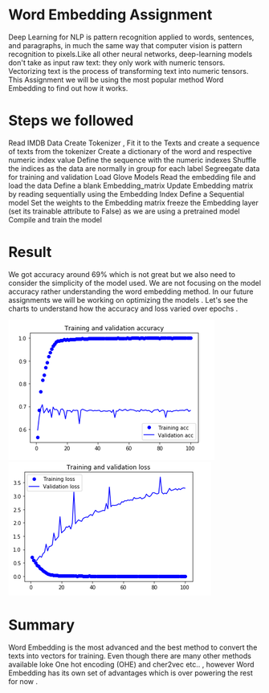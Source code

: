 # Word Embedding Assignment

Deep Learning for NLP is pattern recognition applied to words, sentences, and paragraphs, in much the same way that computer vision is pattern recognition to pixels.Like all other neural networks, deep-learning models don't take as input raw text: they only work with numeric tensors. Vectorizing text is the process of transforming text into numeric tensors. This Assignment we will be using the most popular method Word Embedding to find out how it works.

# Steps we followed

Read IMDB Data Create Tokenizer , Fit it to the Texts and create a sequence of texts from the tokenizer Create a dictionary of the word and respective numeric index value Define the sequence with the numeric indexes Shuffle the indices as the data are normally in group for each label Segreegate data for training and validation Load Glove Models Read the embedding file and load the data Define a blank Embedding_matrix Update Embedding matrix by reading sequentially using the Embedding Index Define a Sequential model Set the weights to the Embedding matrix freeze the Embedding layer (set its trainable attribute to False) as we are using a pretrained model Compile and train the model

# Result

We got accuracy around 69% which is not great but we also need to consider the simplicity of the model used. We are not focusing on the model accuracy rather understanding the word embedding method. In our future assignments we will be working on optimizing the models . Let's see the charts to understand how the accuracy and loss varied over epochs .

![](Week-1(phase2)/images/accuracy.png)          ![](Week-1(phase2)/images/loss.png)


# Summary

Word Embedding is the most advanced and the best method to convert the texts into vectors for training. Even though there are many other methods available loke One hot encoding (OHE) and cher2vec etc.. , however Word Embedding has its own set of advantages which is over powering the rest for now .
